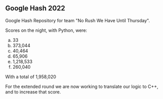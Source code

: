 ## Google Hash 2022

Google Hash Repository for team "No Rush We Have Until Thursday".

Scores on the night, with Python, were:

<ol type="a">
  <li>33</li>
  <li>373,044</li>
  <li>40,464</li>
  <li>65,906</li>
  <li>1,218,533</li>
  <li>260,040</li>
</ol>

With a total of 1,958,020

For the extended round we are now working to translate our logic to C++, and to increase that score.
